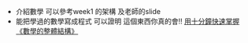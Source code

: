 * 介紹數學 可以參考week1 的架構 及老師的slide
* 能把學過的數學寫成程式 可以證明 這個東西你真的會!!
[用十分鐘快速掌握《數學的整體結構》](https://www.slideshare.net/ccckmit/ss-68579935)
